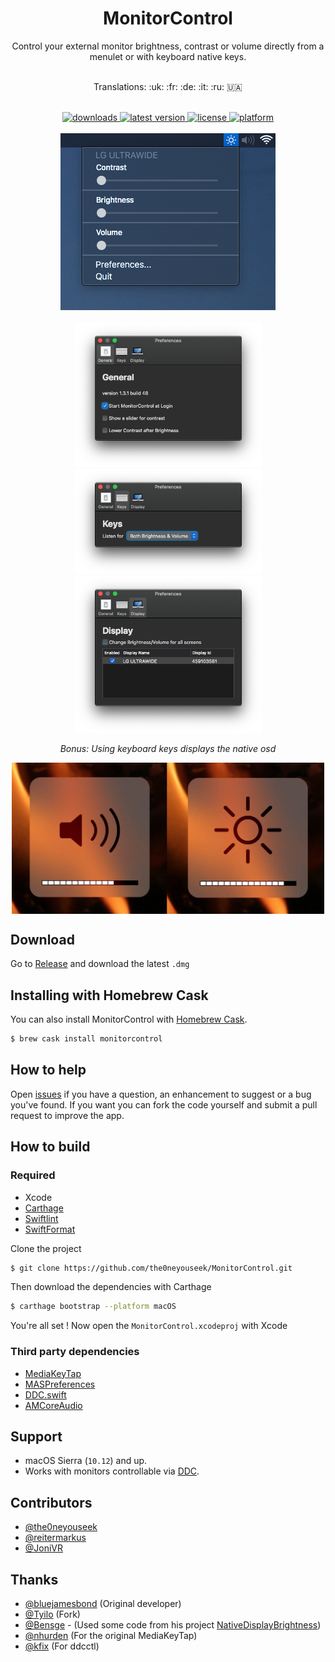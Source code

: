 <h1 align="center"> MonitorControl </h1>

<!-- subtext -->
<div align="center">
Control your external monitor brightness, contrast or volume directly from a menulet or with keyboard native keys.
</div>

<br/>

<!-- Language emoji -->
<div align="center">
    <p>Translations: :uk: :fr: :de: :it: :ru: 🇺🇦 </p>
</div>

<br/>

<!-- shields -->
<div align="center">
    <!-- downloads -->
    <a href="https://github.com/the0neyouseek/MonitorControl/releases">
        <img src="https://img.shields.io/github/downloads/the0neyouseek/MonitorControl/total.svg" alt="downloads"/>
    </a>
    <!-- version -->
    <a href="https://github.com/the0neyouseek/MonitorControl/releases/latest">
        <img src="https://img.shields.io/github/release/the0neyouseek/MonitorControl.svg" alt="latest version"/>
    </a>
    <!-- license -->
    <a href="https://github.com/the0neyouseek/MonitorControl/blob/master/License.txt">
        <img src="https://img.shields.io/github/license/the0neyouseek/MonitorControl.svg" alt="license"/>
    </a>
    <!-- platform -->
    <a href="https://github.com/the0neyouseek/MonitorControl">
        <img src="https://img.shields.io/badge/platform-macOS-lightgrey.svg" alt="platform"/>
    </a>
</div>

<br/>

<div align="center">
    <img src="./.github/menulet.png"  alt="menulet screenshot"/>
    <br/><br/>
    <img src="./.github/menugeneral.png" width="299" alt="general screenshot"/><img src="./.github/menukeys.png" width="299" alt="keys screenshot"/><img src="./.github/menudisplay.png" width="299" alt="display screenshot"/>

<br/>

*Bonus: Using keyboard keys displays the native osd*

<img src="./.github/osd.jpg" width="500" align="center" alt="osd screenshot"/>
</div>

## Download

Go to [Release](https://github.com/the0neyouseek/MonitorControl/releases/latest) and download the latest `.dmg`

## Installing with Homebrew Cask

You can also install MonitorControl with [Homebrew Cask](https://github.com/Homebrew/homebrew-cask).

```bash
$ brew cask install monitorcontrol
```

## How to help

Open [issues](https://github.com/the0neyouseek/MonitorControl/issues) if you have a question, an enhancement to suggest or a bug you've found. If you want you can fork the code yourself and submit a pull request to improve the app.

## How to build

### Required

- Xcode
- [Carthage](https://github.com/Carthage/Carthage)
- [Swiftlint](https://github.com/realm/SwiftLint)
- [SwiftFormat](https://github.com/nicklockwood/SwiftFormat)

Clone the project
```sh
$ git clone https://github.com/the0neyouseek/MonitorControl.git
```
Then download the dependencies with Carthage
```sh
$ carthage bootstrap --platform macOS
```

You're all set ! Now open the `MonitorControl.xcodeproj` with Xcode

### Third party dependencies

- [MediaKeyTap](https://github.com/the0neyouseek/MediaKeyTap)
- [MASPreferences](https://github.com/shpakovski/MASPreferences)
- [DDC.swift](https://github.com/reitermarkus/DDC.swift)
- [AMCoreAudio](https://github.com/rnine/AMCoreAudio)

## Support
- macOS Sierra (`10.12`) and up.
- Works with monitors controllable via [DDC](https://en.wikipedia.org/wiki/Display_Data_Channel).

## Contributors
- [@the0neyouseek](https://github.com/the0neyouseek)
- [@reitermarkus](https://github.com/reitermarkus)
- [@JoniVR](https://github.com/JoniVR)

## Thanks
- [@bluejamesbond](https://github.com/bluejamesbond/) (Original developer)
- [@Tyilo](https://github.com/Tyilo/) (Fork)
- [@Bensge](https://github.com/Bensge/) - (Used some code from his project [NativeDisplayBrightness](https://github.com/Bensge/NativeDisplayBrightness))
- [@nhurden](https://github.com/nhurden/) (For the original MediaKeyTap)
- [@kfix](https://github.com/kfix/ddcctl) (For ddcctl)
